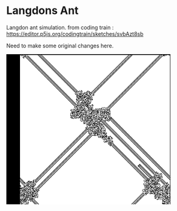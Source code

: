 # Langdons Ant

Langdon ant simulation.
from coding train : <https://editor.p5js.org/codingtrain/sketches/svbAzt8sb>

Need to make some original changes here.

![langdon](langdon.gif)
